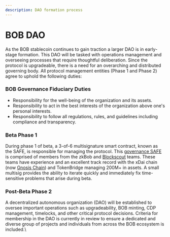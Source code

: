 ```yaml
---
description: DAO formation process
---
```


# BOB DAO

As the BOB stablecoin continues to gain traction a larger DAO is in early-stage formation. This DAO will be tasked with operations management and overseeing processes that require thoughtful deliberation. Since the protocol is upgradeable, there is a need for an overarching and distributed governing body. All protocol management entities (Phase 1 and Phase 2) agree to uphold the following duties:

### **BOB Governance Fiduciary Duties**&#x20;

* Responsibility for the well-being of the organization and its assets.
* Responsibility to act in the best interests of the organization above one's personal interests.
* Responsibility to follow all regulations, rules, and guidelines including compliance and transparency.

### **Beta Phase 1**

During phase 1 of beta, a 3-of-6 multisignature smart contract, known as the SAFE, is responsible for managing the protocol. This [governance SAFE](https://app.safe.global/matic:0xd4a3D9Ca00fa1fD8833D560F9217458E61c446d8/home) is comprised of members from the zkBob and [Blockscout](https://docs.blockscout.com/) teams. These teams have experience and an excellent track record with the xDai chain (now [Gnosis Chain](https://docs.gnosischain.com/)) and TokenBridge managing 200M+ in assets. A small multisig provides the ability to iterate quickly and immediately fix time-sensitive problems that arise during beta.&#x20;

### **Post-Beta Phase 2**&#x20;

A decentralized autonomous organization (DAO) will be established to oversee important operations such as upgradeability, BOB minting, CDP management, timelocks, and other critical protocol decisions. Criteria for membership in the DAO is currently in review to ensure a dedicated and diverse group of projects and individuals from across the BOB ecosystem is included.\





